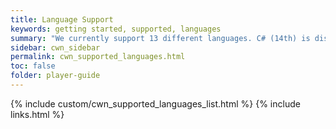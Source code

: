 ```yaml
---
title: Language Support
keywords: getting started, supported, languages
summary: "We currently support 13 different languages. C# (14th) is disabled pending additional player interest."
sidebar: cwn_sidebar
permalink: cwn_supported_languages.html
toc: false
folder: player-guide
---
```


<!-- Language List -->
{% include custom/cwn_supported_languages_list.html %}
{% include links.html %}
